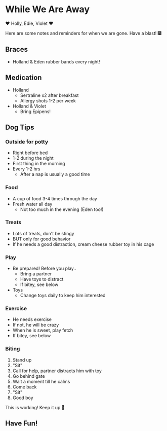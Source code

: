 # While We Are Away
<!-- headingDivider: 3 -->

❤️ Holly, Edie, Violet ❤️

Here are some notes and reminders for when we are gone.
Have a blast! 🎆

## Braces

- Holland & Eden rubber bands every night!

## Medication

- Holland
  - Sertraline x2 after breakfast
  - Allergy shots 1-2 per week
- Holland & Violet
  - Bring Epipens!

## Dog Tips
<!-- backgroundImage: url(assets/pidge.png) -->
<!-- backgroundSize: 500px -->
<!-- backgroundPosition: right 50px center -->

### Outside for potty
- Right before bed
- 1-2 during the night
- First thing in the morning
- Every 1-2 hrs
  - After a nap is usually a good time

### Food
- A cup of food 3-4 times through the day
- Fresh water all day
  - Not too much in the evening (Eden too!)

### Treats
- Lots of treats, don't be stingy
- BUT only for good behavior
- If he needs a good distraction,
  cream cheese rubber toy in his cage

### Play
- Be prepared! Before you play..
  - Bring a partner
  - Have toys to distract
  - If bitey, see below
- Toys
  - Change toys daily to keep him interested

### Exercise
- He needs exercise
- If not, he will be crazy
- When he is sweet, play fetch
- If bitey, see below

### Biting

1. Stand up
1. "Sit"
1. Call for help, partner distracts him with toy
1. Go behind gate
1. Wait a moment till he calms
1. Come back
1. "Sit"
1. Good boy

This is working! Keep it up 🐶

## Have Fun!

<!-- backgroundPosition: center -->
<!-- backgroundSize: auto -->
<!-- _backgroundImage: url(assets/hairless.jpg) -->

###
<!-- _backgroundImage: url(assets/more-dog.jpg) -->
<!-- _backgroundSize: 800px -->

###
<!-- _backgroundImage: url(assets/pringle.jpg) -->

###
<!-- _backgroundImage: url(assets/sickgoose.jpg) -->
